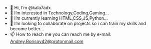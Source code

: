 - 👋 Hi, I’m @kala7adx
- 👀 I’m interested in Technology,Coding,Gaming...
- 🌱 I’m currently learning HTML,CSS,JS,Python...
- 💞️ I’m looking to collaborate on projects so i can train my skills and become better...
- 📫 How to reach me you can reach me by e-mail: Andrey.Borisov42@protonmail.com

<!---
kala7adx/kala7adx is a ✨ special ✨ repository because its `README.md` (this file) appears on your GitHub profile.
You can click the Preview link to take a look at your changes.
--->
